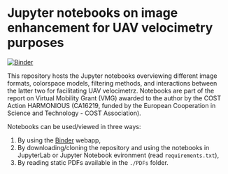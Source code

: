 # Jupyter notebooks on image enhancement for UAV velocimetry purposes

[![Binder](https://mybinder.org/badge_logo.svg)](https://mybinder.org/v2/gh/ljubicicrobert/UAV_image_enhancement/main?labpath=main.ipynb)

This repository hosts the Jupyter notebooks overviewing different image formats, colorspace models, filtering methods, and interactions between the latter two for facilitating UAV velocimetrz. Notebooks are part of the report on Virtual Mobility Grant (VMG) awarded to the author by the COST Action HARMONIOUS (CA16219, funded by the European Cooperation in Science and Technology - COST Association).

Notebooks can be used/viewed in three ways:

1. By using the [Binder](https://mybinder.org/v2/gh/ljubicicrobert/UAV_image_enhancement/main?labpath=main.ipynb) webapp,
2. By downloading/cloning the repository and using the notebooks in JupyterLab or Jupyter Notebook evironment (read `requirements.txt`),
3. By reading static PDFs available in the `./PDFs` folder.
